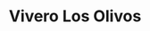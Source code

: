 ---
title: "Vivero Los Olivos"
url: /ciudad-guayana-puerto-ordaz/vivero-los-olivos/
shop: Garten-Center
---